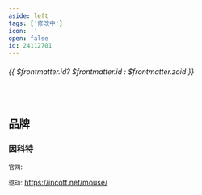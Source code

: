 ```yaml
---
aside: left
tags: ['修改中']
icon: ''
open: false
id: 24112701
---
```

 
######  {{ $frontmatter.id? $frontmatter.id : $frontmatter.zoid }}

 
<br/>
 

## 品牌

### 因科特

`官网`: 

`驱动`: https://incott.net/mouse/